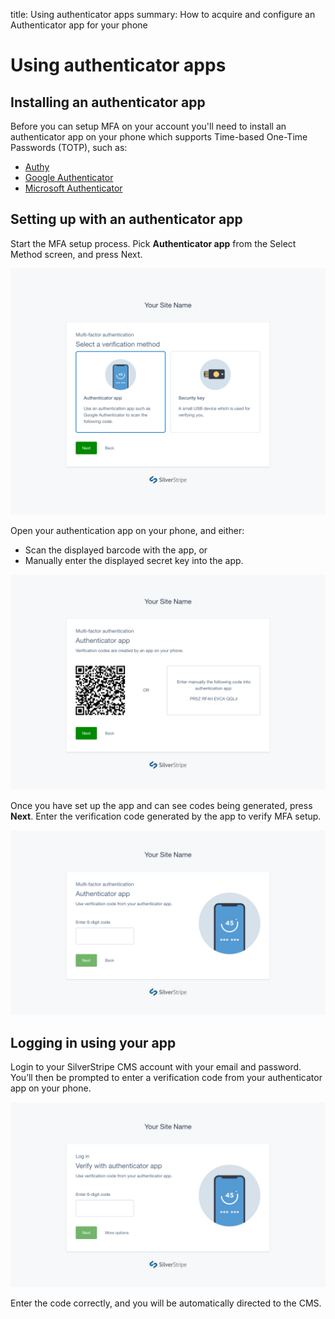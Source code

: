 title: Using authenticator apps
summary: How to acquire and configure an Authenticator app for your phone

# Using authenticator apps

## Installing an authenticator app

Before you can setup MFA on your account you'll need to install an authenticator
app on your phone which supports Time-based One-Time Passwords (TOTP), such as:

- [Authy](https://authy.com/download/)
- [Google Authenticator](https://support.google.com/accounts/answer/1066447)
- [Microsoft Authenticator](https://www.microsoft.com/en-us/account/authenticator)

## Setting up with an authenticator app

Start the MFA setup process. Pick **Authenticator app** from the Select Method
screen, and press Next.

![A screenshot of a user selecting the Authenticator app option in the Select Method step of the MFA setup flow](../_images/01-02-1-totp-method-selected.png)

Open your authentication app on your phone, and either:

- Scan the displayed barcode with the app, or
- Manually enter the displayed secret key into the app.

![A screenshot of the barcode and secret key shown in the Authenticator app setup flow](../_images/01-02-2-totp-scan.png)

Once you have set up the app and can see codes being generated, press **Next**.
Enter the verification code generated by the app to verify MFA setup.

![A screenshot of a user entering a verification code as requested by the Authenticator app setup flow](../_images/01-02-3-totp-verify.png)

## Logging in using your app

Login to your SilverStripe CMS account with your email and password. You’ll then
be prompted to enter a verification code from your authenticator app on your
phone.

![A screenshot of a user entering a verification code as requested during login when an Authenticator app has been set up](../_images/01-02-4-totp-login.png)

Enter the code correctly, and you will be automatically directed to the CMS.
